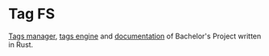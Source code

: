 # Tag FS
[Tags manager](https://github.com/stevenliatti/tag_manager/tree/master), 
[tags engine](https://github.com/stevenliatti/tag_engine/tree/master) 
and [documentation](https://github.com/stevenliatti/doc-tagfs/tree/master) 
of Bachelor's Project written in Rust.

